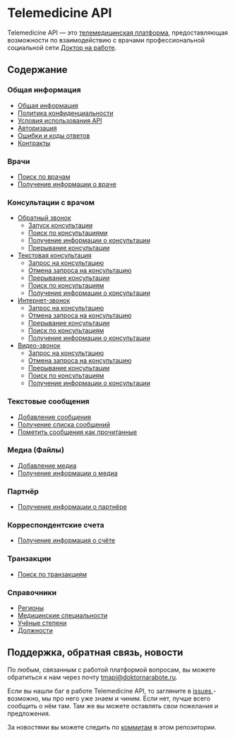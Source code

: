 # Telemedicine API

Telemedicine API — это [телемедицинская платформа](https://www.doktornarabote.ru/telemedicine/), предоставляющая возможности по взаимодействию с врачами профессиональной социальной сети [Доктор на работе](https://www.doktornarabote.ru/AboutUs).

## Содержание

### Общая информация

* [Общая информация](https://github.com/doktornarabote/telemedicine-api/blob/master/docs/general.md)
* [Политика конфиденциальности](https://github.com/doktornarabote/telemedicine-api/blob/master/docs/policy.md)
* [Условия использования API](https://github.com/doktornarabote/telemedicine-api/blob/master/docs/terms.md)
* [Авторизация](https://github.com/doktornarabote/telemedicine-api/blob/master/docs/authorization.md)
* [Ошибки и коды ответов](https://github.com/doktornarabote/telemedicine-api/blob/master/docs/errors.md)
* [Контракты](https://github.com/doktornarabote/telemedicine-api/blob/master/docs/contracts.md)

### Врачи

* [Поиск по врачам](https://github.com/doktornarabote/telemedicine-api/blob/master/docs/doctors.md)
* [Получение информации о враче](https://github.com/doktornarabote/telemedicine-api/blob/master/docs/doctors.md)

### Консультации с врачом

* [Обратный звонок](https://github.com/doktornarabote/telemedicine-api/blob/master/docs/callbacks.md)
  * [Запуск консультации](https://github.com/doktornarabote/telemedicine-api/blob/master/docs/callbacks.md)
  * [Поиск по консультациями](https://github.com/doktornarabote/telemedicine-api/blob/master/docs/callbacks.md)
  * [Получение информации о консультации](https://github.com/doktornarabote/telemedicine-api/blob/master/docs/callbacks.md)
  * [Прерывание консультации](https://github.com/doktornarabote/telemedicine-api/blob/master/docs/callbacks.md)
* [Текстовая консультация](https://github.com/doktornarabote/telemedicine-api/blob/master/docs/writings.md)
  * [Запрос на консультацию](https://github.com/doktornarabote/telemedicine-api/blob/master/docs/writings.md)
  * [Отмена запроса на консультацию](https://github.com/doktornarabote/telemedicine-api/blob/master/docs/writings.md)
  * [Прерывание консультации](https://github.com/doktornarabote/telemedicine-api/blob/master/docs/writings.md)
  * [Поиск по консультациям](https://github.com/doktornarabote/telemedicine-api/blob/master/docs/writings.md)
  * [Получение информации о консультации](https://github.com/doktornarabote/telemedicine-api/blob/master/docs/writings.md)
* [Интернет-звонок](https://github.com/doktornarabote/telemedicine-api/blob/master/docs/voip.md)
  * [Запрос на консультацию](https://github.com/doktornarabote/telemedicine-api/blob/master/docs/voip.md)
  * [Отмена запроса на консультацию](https://github.com/doktornarabote/telemedicine-api/blob/master/docs/voip.md)
  * [Прерывание консультации](https://github.com/doktornarabote/telemedicine-api/blob/master/docs/voip.md)
  * [Поиск по консультациям](https://github.com/doktornarabote/telemedicine-api/blob/master/docs/voip.md)
  * [Получение информации о консультации](https://github.com/doktornarabote/telemedicine-api/blob/master/docs/voip.md)
* [Видео-звонок](https://github.com/doktornarabote/telemedicine-api/blob/master/docs/videocalls.md)
  * [Запрос на консультацию](https://github.com/doktornarabote/telemedicine-api/blob/master/docs/videocalls.md)
  * [Отмена запроса на консультацию](https://github.com/doktornarabote/telemedicine-api/blob/master/docs/videocalls.md)
  * [Прерывание консультации](https://github.com/doktornarabote/telemedicine-api/blob/master/docs/videocalls.md)
  * [Поиск по консультациям](https://github.com/doktornarabote/telemedicine-api/blob/master/docs/videocalls.md)
  * [Получение информации о консультации](https://github.com/doktornarabote/telemedicine-api/blob/master/docs/videocalls.md)

### Текстовые сообщения

* [Добавление сообщения](https://github.com/doktornarabote/telemedicine-api/blob/master/docs/messages.md)
* [Получение списка сообщений](https://github.com/doktornarabote/telemedicine-api/blob/master/docs/messages.md)
* [Пометить сообщения как прочитанные](https://github.com/doktornarabote/telemedicine-api/blob/master/docs/messages.md)

### Медиа (Файлы)

* [Добавление медиа](https://github.com/doktornarabote/telemedicine-api/blob/master/docs/medias.md)
* [Получение информации о медиа](https://github.com/doktornarabote/telemedicine-api/blob/master/docs/medias.md)

### Партнёр

* [Получение информации о партнёре](https://github.com/doktornarabote/telemedicine-api/blob/master/docs/partner.md)

### Корреспондентские счета

* [Получение информация о счёте](https://github.com/doktornarabote/telemedicine-api/blob/master/docs/correspondentaccounts.md)

### Транзакции

* [Поиск по транзакциям](https://github.com/doktornarabote/telemedicine-api/blob/master/docs/transactions.md)

### Справочники

* [Регионы](https://github.com/doktornarabote/telemedicine-api/blob/master/docs/regions.md)
* [Медицинские специальности](https://github.com/doktornarabote/telemedicine-api/blob/master/docs/medicalspecialties.md)
* [Учёные степени](https://github.com/doktornarabote/telemedicine-api/blob/master/docs/degrees.md)
* [Должности](https://github.com/doktornarabote/telemedicine-api/blob/master/docs/medicalpositions.md)

## Поддержка, обратная связь, новости

По любым, связанным с работой платформой вопросам, вы можете обратиться к нам через почту tmapi@doktornarabote.ru.

Если вы нашли баг в работе Telemedicine API, то загляните в
[issues](https://github.com/doktornarabote/telemedicine-api/issues),- возможно, мы про него уже знаем и чиним. Если нет, лучше всего сообщить о нём там. Там же вы можете оставлять свои
пожелания и предложения.

За новостями вы можете следить по
[коммитам](https://github.com/doktornarabote/telemedicine-api/commits/master) в этом репозитории.



